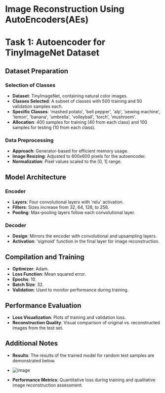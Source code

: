 # Image Reconstruction Using AutoEncoders(AEs)
# Task 1: Autoencoder for TinyImageNet Dataset

## Dataset Preparation

### Selection of Classes
- **Dataset**: TinyImageNet, containing natural color images.
- **Classes Selected**: A subset of classes with 500 training and 50 validation samples each.
- **Specific Classes**: 'mashed potato', 'bell pepper', 'alp', 'sewing machine', 'lemon', 'banana', 'umbrella', 'volleyball', 'torch', 'mushroom'.
- **Allocation**: 400 samples for training (40 from each class) and 100 samples for testing (10 from each class).

### Data Preprocessing
- **Approach**: Generator-based for efficient memory usage.
- **Image Resizing**: Adjusted to 600x600 pixels for the autoencoder.
- **Normalization**: Pixel values scaled to the [0, 1] range.

## Model Architecture

### Encoder
- **Layers**: Four convolutional layers with 'relu' activation.
- **Filters**: Sizes increase from 32, 64, 128, to 256.
- **Pooling**: Max-pooling layers follow each convolutional layer.

### Decoder
- **Design**: Mirrors the encoder with convolutional and upsampling layers.
- **Activation**: 'sigmoid' function in the final layer for image reconstruction.

## Compilation and Training
- **Optimizer**: Adam.
- **Loss Function**: Mean squared error.
- **Epochs**: 10.
- **Batch Size**: 32.
- **Validation**: Used to monitor performance during training.

## Performance Evaluation
- **Loss Visualization**: Plots of training and validation loss.
- **Reconstruction Quality**: Visual comparison of original vs. reconstructed images from the test set.

## Additional Notes
- **Results**: The results of the trained model for random test samples are demonstrated below.
- ![image](https://github.com/AliAmini93/Image-Reconstruction-AE/assets/96921261/4959095f-1066-4b20-8465-7cc3b1e23cb0)

- **Performance Metrics**: Quantitative loss during training and qualitative image reconstruction assessment.
